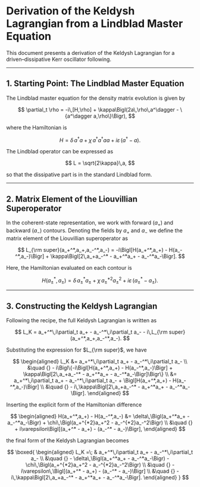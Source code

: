 # Derivation of the Keldysh Lagrangian from a Lindblad Master Equation

This document presents a derivation of the Keldysh Lagrangian for a driven–dissipative Kerr oscillator following.

---

## 1. Starting Point: The Lindblad Master Equation

The Lindblad master equation for the density matrix evolution is given by

$$
\partial_t \rho = -i\,[H,\rho] + \kappa\Bigl(2a\,\rho\,a^\dagger - \{a^\dagger a,\rho\}\Bigr),
$$

where the Hamiltonian is

$$
H = \delta\,a^\dagger a + \chi\,a^\dagger a^\dagger aa + i\varepsilon\,(a^\dagger - a).
$$

The Lindblad operator can be expressed as

$$
L = \sqrt{2\kappa}\,a,
$$

so that the dissipative part is in the standard Lindblad form.

---

## 2. Matrix Element of the Liouvillian Superoperator

In the coherent-state representation, we work with forward ($a_+$) and backward ($a_-$) contours. Denoting the fields by $a_+$ and $a_-$ we define the matrix element of the Liouvillian superoperator as

$$
L_{\rm super}(a_+^*,a_+,a_-^*,a_-) = -i\Bigl[H(a_+^*,a_+) - H(a_-^*,a_-)\Bigr] + \kappa\Bigl[2\,a_+a_-^* - a_+^*a_+ - a_-^*a_-\Bigr].
$$

Here, the Hamiltonian evaluated on each contour is

$$
H(a_\pm^*,a_\pm) = \delta\,a_\pm^*a_\pm + \chi\,a_\pm^{*2}a_\pm^2 + i\varepsilon\,(a_\pm^* - a_\pm).
$$

---

## 3. Constructing the Keldysh Lagrangian

Following the recipe, the full Keldysh Lagrangian is written as

$$
L_K = a_+^*\,i\partial_t a_+ - a_-^*\,i\partial_t a_- - i\,L_{\rm super}(a_+^*,a_+,a_-^*,a_-).
$$

Substituting the expression for $L_{\rm super}$, we have

$$
\begin{aligned}
L_K &= a_+^*\,i\partial_t a_+ - a_-^*\,i\partial_t a_- \\
&\quad {} - i\Bigl\{-i\Bigl[H(a_+^*,a_+) - H(a_-^*,a_-)\Bigr] + \kappa\Bigl[2\,a_+a_-^* - a_+^*a_+ - a_-^*a_-\Bigr]\Bigr\} \\
&= a_+^*\,i\partial_t a_+ - a_-^*\,i\partial_t a_- + \Bigl[H(a_+^*,a_+) - H(a_-^*,a_-)\Bigr] \\
&\quad {} - i\,\kappa\Bigl[2\,a_+a_-^* - a_+^*a_+ - a_-^*a_-\Bigr].
\end{aligned}
$$

Inserting the explicit form of the Hamiltonian difference

$$
\begin{aligned}
H(a_+^*,a_+) - H(a_-^*,a_-) &= \delta\,\Bigl(a_+^*a_+ - a_-^*a_-\Bigr) + \chi\,\Bigl(a_+^{*2}a_+^2 - a_-^{*2}a_-^2\Bigr) \\
&\quad {} + i\varepsilon\Bigl[(a_+^* - a_+) - (a_-^* - a_-)\Bigr],
\end{aligned}
$$

the final form of the Keldysh Lagrangian becomes

$$
\boxed{
\begin{aligned}
L_K =\; & a_+^*\,i\partial_t a_+ - a_-^*\,i\partial_t a_- \\
&\quad {} - \delta\,\Bigl(a_+^*a_+ - a_-^*a_-\Bigr) - \chi\,\Bigl(a_+^{*2}a_+^2 - a_-^{*2}a_-^2\Bigr) \\
&\quad {} - i\varepsilon\,\Bigl[(a_+^* - a_+) - (a_-^* - a_-)\Bigr] \\
&\quad {} - i\,\kappa\Bigl[2\,a_+a_-^* - a_+^*a_+ - a_-^*a_-\Bigr].
\end{aligned}
}
$$
